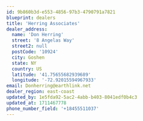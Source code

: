 ```yaml
---
id: 9b860b3d-e553-4856-97b3-4790791a7821
blueprint: dealers
title: 'Herring Associates'
dealer_address:
  name: 'Don Herring'
  street: '8 Angelas Way'
  street2: null
  postCode: '10924'
  city: Goshen
  state: NY
  country: US
  latitude: '41.75655682939689'
  longitude: '-72.92015594967933'
email: Donherring@earthlink.net
dealer_region: east-coast
updated_by: 1e5fda92-5ac2-4abb-b403-8041edf0b4c3
updated_at: 1711467778
phone_number_field: '+18455511037'
---
```

